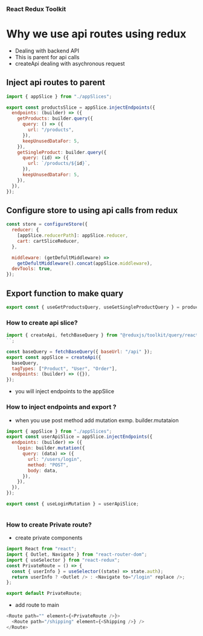 ### React Redux Toolkit

# Why we use api routes using redux

- Dealing with backend API
- This is parent for api calls
- createApi dealing with asychronous request

## Inject api routes to parent

```js
import { appSlice } from "./appSlices";

export const productsSlice = appSlice.injectEndpoints({
  endpoints: (builder) => ({
    getProducts: builder.query({
      query: () => ({
        url: "/products",
      }),
      keepUnusedDataFor: 5,
    }),
    getSingleProduct: builder.query({
      query: (id) => ({
        url: `/products/${id}`,
      }),
      keepUnusedDataFor: 5,
    }),
  }),
});
```

## Configure store to using api calls from redux

```js
const store = configureStore({
  reducer: {
    [appSlice.reducerPath]: appSlice.reducer,
    cart: cartSliceReducer,
  },

  middleware: (getDefultMiddleware) =>
    getDefultMiddleware().concat(appSlice.middleware),
  devTools: true,
});
```

## Export function to make quary

```js
export const { useGetProductsQuery, useGetSingleProductQuery } = productsSlice;
```

### How to create api slice?

```js
import { createApi, fetchBaseQuery } from "@reduxjs/toolkit/query/react";
``;

const baseQuery = fetchBaseQuery({ baseUrl: "/api" });
export const appSlice = createApi({
  baseQuery,
  tagTypes: ["Product", "User", "Order"],
  endpoints: (builder) => ({}),
});
```

- you will inject endpoints to the appSlice

### How to inject endpoints and export ?

- when you use post method add mutation exmp. builder.mutataion

```js
import { appSlice } from "./appSlices";
export const userApiSlice = appSlice.injectEndpoints({
  endpoints: (builder) => ({
    login: builder.mutation({
      query: (data) => ({
        url: "/users/login",
        method: "POST",
        body: data,
      }),
    }),
  }),
});
```

```js
export const { useLoginMutation } = userApiSlice;
```

```

```

### How to create Private route?

- create private components

```js
import React from "react";
import { Outlet, Navigate } from "react-router-dom";
import { useSelector } from "react-redux";
const PrivateRoute = () => {
  const { userInfo } = useSelector((state) => state.auth);
  return userInfo ? <Outlet /> : <Navigate to="/login" replace />;
};

export default PrivateRoute;
```

- add route to main

```js
<Route path="" element={<PrivateRoute />}>
  <Route path="/shipping" element={<Shipping />} />
</Route>
```
